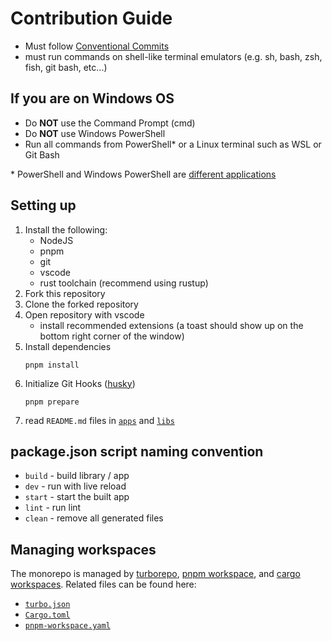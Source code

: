 # Contribution Guide

- Must follow [Conventional Commits](https://www.conventionalcommits.org/en/v1.0.0)
- must run commands on shell-like terminal emulators (e.g. sh, bash, zsh, fish, git bash, etc...)

## If you are on Windows OS

- Do **NOT** use the Command Prompt (cmd)
- Do **NOT** use Windows PowerShell
- Run all commands from PowerShell\* or a Linux terminal such as WSL or Git Bash

\* PowerShell and Windows PowerShell are [different applications](https://learn.microsoft.com/en-us/powershell/scripting/whats-new/differences-from-windows-powershell?view=powershell-7.3)

## Setting up

1. Install the following:
   - NodeJS
   - pnpm
   - git
   - vscode
   - rust toolchain (recommend using rustup)
2. Fork this repository
3. Clone the forked repository
4. Open repository with vscode
   - install recommended extensions (a toast should show up on the bottom right corner of the window)
5. Install dependencies
   ```
   pnpm install
   ```
6. Initialize Git Hooks ([husky](https://github.com/typicode/husky))
   ```
   pnpm prepare
   ```
7. read `README.md` files in [`apps`](./apps) and [`libs`](./libs)

## package.json script naming convention

- `build` - build library / app
- `dev` - run with live reload
- `start` - start the built app
- `lint` - run lint
- `clean` - remove all generated files

## Managing workspaces

The monorepo is managed by [turborepo](https://turbo.build/repo),
[pnpm workspace](https://pnpm.io/workspaces), and
[cargo workspaces](https://doc.rust-lang.org/book/ch14-03-cargo-workspaces.html).
Related files can be found here:

- [`turbo.json`](./turbo.json)
- [`Cargo.toml`](./Cargo.toml)
- [`pnpm-workspace.yaml`](./pnpm-workspace.yaml)

